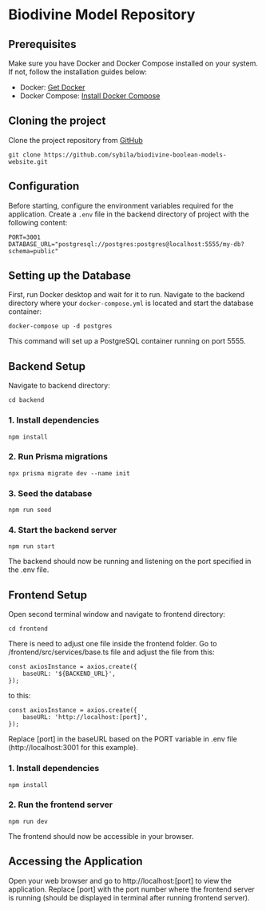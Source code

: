 # Biodivine Model Repository


## Prerequisites
Make sure you have Docker and Docker Compose installed on your system. If not, follow the installation guides below:
- Docker: [Get Docker](https://www.docker.com/get-started)
- Docker Compose: [Install Docker Compose](https://docs.docker.com/compose/install/)

## Cloning the project
Clone the project repository from [GitHub](https://github.com/sybila/biodivine-boolean-models-website)
```
git clone https://github.com/sybila/biodivine-boolean-models-website.git
```

## Configuration
Before starting, configure the environment variables required for the application. Create a `.env` file in the backend directory of project with the following content:

```
PORT=3001
DATABASE_URL="postgresql://postgres:postgres@localhost:5555/my-db?schema=public"
```

## Setting up the Database
First, run Docker desktop and wait for it to run.
Navigate to the backend directory where your `docker-compose.yml` is located and start the database container:

```
docker-compose up -d postgres
```

This command will set up a PostgreSQL container running on port 5555.

## Backend Setup
Navigate to backend directory:
```
cd backend
```

### 1. Install dependencies
```
npm install
```
### 2. Run Prisma migrations
```
npx prisma migrate dev --name init
```
### 3. Seed the database
```
npm run seed
```
### 4. Start the backend server
```
npm run start
```

The backend should now be running and listening on the port specified in the .env file.

## Frontend Setup
Open second terminal window and navigate to frontend directory:
```
cd frontend
```
There is need to adjust one file inside the frontend folder. Go to /frontend/src/services/base.ts file and adjust the file from this:
```
const axiosInstance = axios.create({
    baseURL: '${BACKEND_URL}',
});
```
to this:
```
const axiosInstance = axios.create({
    baseURL: 'http://localhost:[port]',
});
```
Replace [port] in the baseURL based on the PORT variable in .env file (http://localhost:3001 for this example).
### 1. Install dependencies
```
npm install
```
### 2. Run the frontend server
```
npm run dev
```
The frontend should now be accessible in your browser.

## Accessing the Application
Open your web browser and go to http://localhost:[port] to view the application. Replace [port] with the port number where the frontend server is running (should be displayed in terminal after running frontend server).


